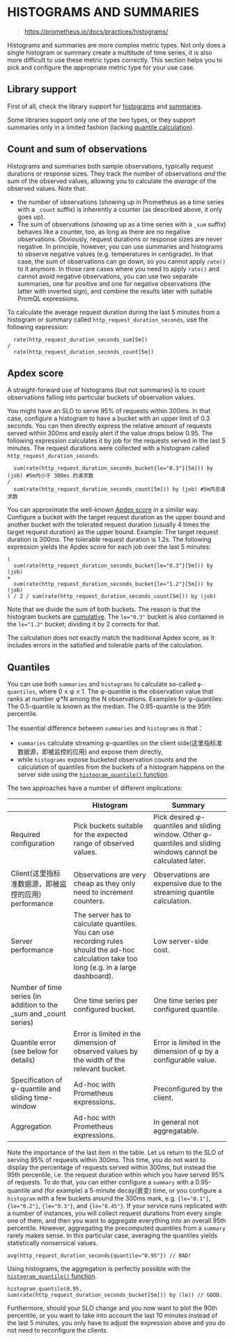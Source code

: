 # HISTOGRAMS AND SUMMARIES



> https://prometheus.io/docs/practices/histograms/

Histograms and summaries are more complex metric types. Not only does a single histogram or summary create a multitude of time series, it is also more difficult to use these metric types correctly. This section helps you to pick and configure the appropriate metric type for your use case.

## Library support

First of all, check the library support for [histograms](https://prometheus.io/docs/concepts/metric_types/#histogram) and [summaries](https://prometheus.io/docs/concepts/metric_types/#summary).

Some libraries support only one of the two types, or they support summaries only in a limited fashion (lacking [quantile calculation](https://prometheus.io/docs/practices/histograms/#quantiles)).

## Count and sum of observations

Histograms and summaries both sample observations, typically request durations or response sizes. They track the number of observations *and* the sum of the observed values, allowing you to calculate the *average* of the observed values. Note that:

-  the number of observations (showing up in Prometheus as a time series with a `_count` suffix) is inherently a counter (as described above, it only goes up). 
- The sum of observations (showing up as a time series with a `_sum` suffix) behaves like a counter, too, as long as there are no negative observations. Obviously, request durations or response sizes are never negative. In principle, however, you can use summaries and histograms to observe negative values (e.g. temperatures in centigrade). In that case, the sum of observations can go down, so you cannot apply `rate()` to it anymore. In those rare cases where you need to apply `rate()` and cannot avoid negative observations, you can use two separate summaries, one for positive and one for negative observations (the latter with inverted sign), and combine the results later with suitable PromQL expressions.

To calculate the average request duration during the last 5 minutes from a histogram or summary called `http_request_duration_seconds`, use the following expression:

```
  rate(http_request_duration_seconds_sum[5m])
/
  rate(http_request_duration_seconds_count[5m])
```

## Apdex score

A straight-forward use of histograms (but not summaries) is to count observations falling into particular buckets of observation values.

You might have an SLO to serve 95% of requests within 300ms. In that case, configure a histogram to have a bucket with an upper limit of 0.3 seconds. You can then directly express the relative amount of requests served within 300ms and easily alert if the value drops below 0.95. The following expression calculates it by job for the requests served in the last 5 minutes. The request durations were collected with a histogram called `http_request_duration_seconds`.

```
  sum(rate(http_request_duration_seconds_bucket{le="0.3"}[5m])) by (job) #5m内小于 300ms 的请求数
/
  sum(rate(http_request_duration_seconds_count[5m])) by (job) #5m内总请求数
```

You can approximate the well-known [Apdex score](https://en.wikipedia.org/wiki/Apdex) in a similar way. Configure a bucket with the target request duration as the upper bound and another bucket with the tolerated request duration (usually 4 times the target request duration) as the upper bound. Example: The target request duration is 300ms. The tolerable request duration is 1.2s. The following expression yields the Apdex score for each job over the last 5 minutes:

```
(
  sum(rate(http_request_duration_seconds_bucket{le="0.3"}[5m])) by (job)
+
  sum(rate(http_request_duration_seconds_bucket{le="1.2"}[5m])) by (job)
) / 2 / sum(rate(http_request_duration_seconds_count[5m])) by (job)
```

Note that we divide the sum of both buckets. The reason is that the histogram buckets are [cumulative](https://en.wikipedia.org/wiki/Histogram#Cumulative_histogram). The `le="0.3"` bucket is also contained in the `le="1.2"` bucket; dividing it by 2 corrects for that.

The calculation does not exactly match the traditional Apdex score, as it includes errors in the satisfied and tolerable parts of the calculation.



## Quantiles

You can use both `summaries` and `histograms` to calculate so-called `φ-quantiles`, where 0 ≤ φ ≤ 1. The φ-quantile is the observation value that ranks at number φ\*N among the N observations. Examples for φ-quantiles: The 0.5-quantile is known as the median. The 0.95-quantile is the 95th percentile.

The essential difference between `summaries` and `histograms` is that：

-  `summaries` calculate streaming φ-quantiles on the client side(这里指标准数据源，即被监控的应用) and expose them directly, 
- while `histograms` expose bucketed observation counts and the calculation of quantiles from the buckets of a histogram happens on the server side using the [`histogram_quantile()` function](https://prometheus.io/docs/prometheus/latest/querying/functions/#histogram_quantile).

The two approaches have a number of different implications:

|                                                              | Histogram                                                    | Summary                                                      |
| ------------------------------------------------------------ | ------------------------------------------------------------ | ------------------------------------------------------------ |
| Required configuration                                       | Pick buckets suitable for the expected range of observed values. | Pick desired φ-quantiles and sliding window. Other φ-quantiles and sliding windows cannot be calculated later. |
| Client(这里指标准数据源，即被监控的应用) performance         | Observations are very cheap as they only need to increment counters. | Observations are expensive due to the streaming quantile calculation. |
| Server performance                                           | The server has to calculate quantiles. You can use recording rules should the ad-hoc calculation take too long (e.g. in a large dashboard). | Low server-side cost.                                        |
| Number of time series (in addition to the _sum and _count series) | One time series per configured bucket.                       | One time series per configured quantile.                     |
| Quantile error (see below for details)                       | Error is limited in the dimension of observed values by the width of the relevant bucket. | Error is limited in the dimension of φ by a configurable value. |
| Specification of φ-quantile and sliding time-window          | Ad-hoc with Prometheus expressions.                          | Preconfigured by the client.                                 |
| Aggregation                                                  | Ad-hoc with Prometheus expressions.                          | In general not aggregatable.                                 |

Note the importance of the last item in the table. Let us return to the SLO of serving 95% of requests within 300ms. This time, you do not want to display the percentage of requests served within 300ms, but instead the 95th percentile, i.e. the request duration within which you have served 95% of requests. To do that, you can either configure a `summary` with a 0.95-quantile and (for example) a 5-minute decay(衰变) time, or you configure a `histogram` with a few buckets around the 300ms mark, e.g. `{le="0.1"}`, `{le="0.2"}`, `{le="0.3"}`, and `{le="0.45"}`. If your service runs replicated with a number of instances, you will collect request durations from every single one of them, and then you want to aggregate everything into an overall 95th percentile. However, aggregating the precomputed quantiles from a `summary` rarely makes sense. In this particular case, averaging the quantiles yields statistically nonsensical values.

```
avg(http_request_duration_seconds{quantile="0.95"}) // BAD!
```

Using histograms, the aggregation is perfectly possible with the [`histogram_quantile()` function](https://prometheus.io/docs/prometheus/latest/querying/functions/#histogram_quantile).

```
histogram_quantile(0.95, sum(rate(http_request_duration_seconds_bucket[5m])) by (le)) // GOOD.
```

Furthermore, should your SLO change and you now want to plot the 90th percentile, or you want to take into account the last 10 minutes instead of the last 5 minutes, you only have to adjust the expression above and you do not need to reconfigure the clients.

